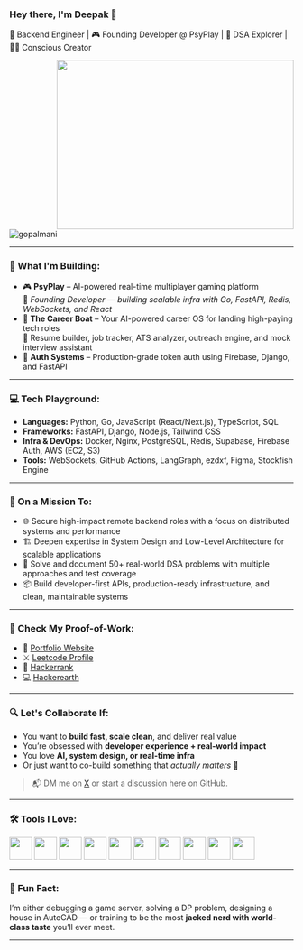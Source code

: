 ### Hey there, I'm Deepak 👋  
🚀 Backend Engineer | 🎮 Founding Developer @ PsyPlay | 🧠 DSA Explorer | 🧘‍♂️ Conscious Creator  

<img align="right" src="https://media.giphy.com/media/qgQUggAC3Pfv687qPC/giphy.gif" width="420" height="300" />

<p align="left">
  <img src="https://komarev.com/ghpvc/?username=gopalmani&label=Profile%20views&color=grey" alt="gopalmani" />
</p>

---

### 💼 What I'm Building:
- 🎮 **PsyPlay** – AI-powered real-time multiplayer gaming platform  
  🧱 *Founding Developer — building scalable infra with Go, FastAPI, Redis, WebSockets, and React*
- 💼 **The Career Boat** – Your AI-powered career OS for landing high-paying tech roles  
  📄 Resume builder, job tracker, ATS analyzer, outreach engine, and mock interview assistant
- 🔐 **Auth Systems** – Production-grade token auth using Firebase, Django, and FastAPI

---

### 💻 Tech Playground:
- **Languages:** Python, Go, JavaScript (React/Next.js), TypeScript, SQL  
- **Frameworks:** FastAPI, Django, Node.js, Tailwind CSS  
- **Infra & DevOps:** Docker, Nginx, PostgreSQL, Redis, Supabase, Firebase Auth, AWS (EC2, S3)  
- **Tools:** WebSockets, GitHub Actions, LangGraph, ezdxf, Figma, Stockfish Engine

---

### 🧠 On a Mission To:
- 🌐 Secure high-impact remote backend roles with a focus on distributed systems and performance
- 🏗️ Deepen expertise in System Design and Low-Level Architecture for scalable applications
- 🧪 Solve and document 50+ real-world DSA problems with multiple approaches and test coverage
- 📦 Build developer-first APIs, production-ready infrastructure, and clean, maintainable systems

---

### 🧪 Check My Proof-of-Work:
- 🧠 [Portfolio Website](https://gopalmani.github.io)
- ⚔️ [Leetcode Profile](https://leetcode.com/u/gopalmanidubey/)
- 🧪 [Hackerrank](https://www.hackerrank.com/deepakdubeygi)
- 💻 [Hackerearth](https://www.hackerearth.com/@deep186)

---

### 🔍 Let's Collaborate If:
- You want to **build fast, scale clean**, and deliver real value
- You’re obsessed with **developer experience + real-world impact**
- You love **AI, system design, or real-time infra**
- Or just want to co-build something that *actually matters* 🌱

> 📬 DM me on [X](https://x.com) or start a discussion here on GitHub.

---

### 🛠️ Tools I Love:

<code><img height="40" src="https://cdn.jsdelivr.net/gh/gopalmani/GitHub_files/python.png"></code>
<code><img height="40" src="https://cdn.jsdelivr.net/gh/gopalmani/GitHub_files/go.png"></code>
<code><img height="40" src="https://cdn.jsdelivr.net/gh/gopalmani/GitHub_files/react.png"></code>
<code><img height="40" src="https://cdn.jsdelivr.net/gh/gopalmani/GitHub_files/fastapi.png"></code>
<code><img height="40" src="https://cdn.jsdelivr.net/gh/gopalmani/GitHub_files/postgresql.png"></code>
<code><img height="40" src="https://cdn.jsdelivr.net/gh/gopalmani/GitHub_files/redis.png"></code>
<code><img height="40" src="https://cdn.jsdelivr.net/gh/gopalmani/GitHub_files/docker.png"></code>
<code><img height="40" src="https://cdn.jsdelivr.net/gh/gopalmani/GitHub_files/firebase.png"></code>
<code><img height="40" src="https://cdn.jsdelivr.net/gh/gopalmani/GitHub_files/aws.png"></code>
<code><img height="40" src="https://cdn.jsdelivr.net/gh/gopalmani/GitHub_files/tailwind.png"></code>

---

### 🧘 Fun Fact:
I’m either debugging a game server, solving a DP problem, designing a house in AutoCAD — or training to be the most **jacked nerd with world-class taste** you’ll ever meet.

---
